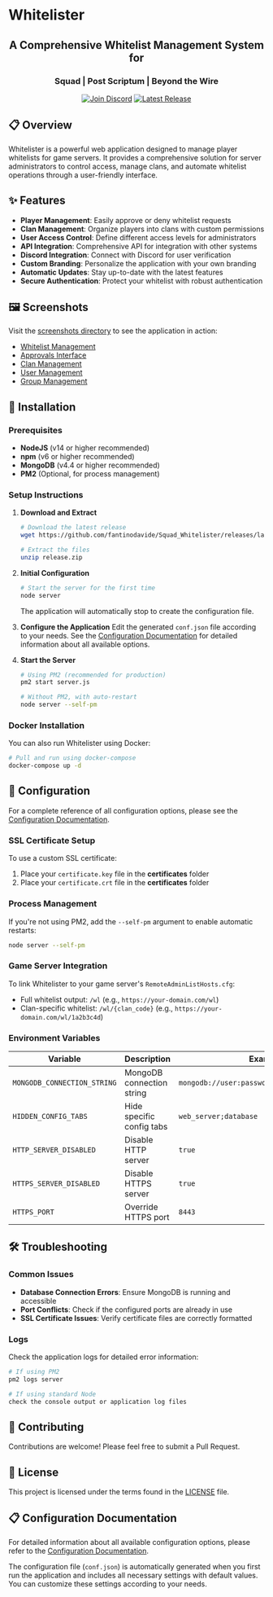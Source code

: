 # Whitelister

<div align="center">
  <h2>A Comprehensive Whitelist Management System for</h2>
  <h3>Squad | Post Scriptum | Beyond the Wire</h3>
  
  [![Join Discord](https://img.shields.io/discord/980238753618599936?label=Join%20Discord&logo=discord&logoColor=white)](https://discord.com/invite/5hfcjNYdCP)
  [![Latest Release](https://img.shields.io/github/v/release/fantinodavide/Squad_Whitelister?label=Latest%20Release)](https://github.com/fantinodavide/Squad_Whitelister/releases/latest)
</div>

## 📋 Overview

Whitelister is a powerful web application designed to manage player whitelists for game servers. It provides a comprehensive solution for server administrators to control access, manage clans, and automate whitelist operations through a user-friendly interface.

## ✨ Features

- **Player Management**: Easily approve or deny whitelist requests
- **Clan Management**: Organize players into clans with custom permissions
- **User Access Control**: Define different access levels for administrators
- **API Integration**: Comprehensive API for integration with other systems
- **Discord Integration**: Connect with Discord for user verification
- **Custom Branding**: Personalize the application with your own branding
- **Automatic Updates**: Stay up-to-date with the latest features
- **Secure Authentication**: Protect your whitelist with robust authentication

## 🖼️ Screenshots

Visit the [screenshots directory](/screenshots) to see the application in action:
- [Whitelist Management](/screenshots/WhitelistTab.PNG)
- [Approvals Interface](/screenshots/ApprovalsTab.PNG)
- [Clan Management](/screenshots/ClansTab.PNG)
- [User Management](/screenshots/UsersTab.PNG)
- [Group Management](/screenshots/GroupsTab.PNG)

## 🚀 Installation

### Prerequisites

- **NodeJS** (v14 or higher recommended)
- **npm** (v6 or higher recommended)
- **MongoDB** (v4.4 or higher recommended)
- **PM2** (Optional, for process management)

### Setup Instructions

1. **Download and Extract**
   ```bash
   # Download the latest release
   wget https://github.com/fantinodavide/Squad_Whitelister/releases/latest/download/release.zip
   
   # Extract the files
   unzip release.zip
   ```

2. **Initial Configuration**
   ```bash
   # Start the server for the first time
   node server
   ```
   The application will automatically stop to create the configuration file.

3. **Configure the Application**
   Edit the generated `conf.json` file according to your needs. See the [Configuration Documentation](CONFIG.md) for detailed information about all available options.

4. **Start the Server**
   ```bash
   # Using PM2 (recommended for production)
   pm2 start server.js
   
   # Without PM2, with auto-restart
   node server --self-pm
   ```

### Docker Installation

You can also run Whitelister using Docker:

```bash
# Pull and run using docker-compose
docker-compose up -d
```

## 🔧 Configuration

For a complete reference of all configuration options, please see the [Configuration Documentation](CONFIG.md).

### SSL Certificate Setup

To use a custom SSL certificate:

1. Place your `certificate.key` file in the **certificates** folder
2. Place your `certificate.crt` file in the **certificates** folder

### Process Management

If you're not using PM2, add the `--self-pm` argument to enable automatic restarts:

```bash
node server --self-pm
```

### Game Server Integration

To link Whitelister to your game server's `RemoteAdminListHosts.cfg`:

- Full whitelist output: `/wl` (e.g., `https://your-domain.com/wl`)
- Clan-specific whitelist: `/wl/{clan_code}` (e.g., `https://your-domain.com/wl/1a2b3c4d`)

### Environment Variables

| Variable | Description | Example |
|----------|-------------|---------|
| `MONGODB_CONNECTION_STRING` | MongoDB connection string | `mongodb://user:password@host:port/database` |
| `HIDDEN_CONFIG_TABS` | Hide specific config tabs | `web_server;database` |
| `HTTP_SERVER_DISABLED` | Disable HTTP server | `true` |
| `HTTPS_SERVER_DISABLED` | Disable HTTPS server | `true` |
| `HTTPS_PORT` | Override HTTPS port | `8443` |

## 🛠️ Troubleshooting

### Common Issues

- **Database Connection Errors**: Ensure MongoDB is running and accessible
- **Port Conflicts**: Check if the configured ports are already in use
- **SSL Certificate Issues**: Verify certificate files are correctly formatted

### Logs

Check the application logs for detailed error information:
```bash
# If using PM2
pm2 logs server

# If using standard Node
check the console output or application log files
```

## 🤝 Contributing

Contributions are welcome! Please feel free to submit a Pull Request.

## 📄 License

This project is licensed under the terms found in the [LICENSE](LICENSE) file.

## 📋 Configuration Documentation

For detailed information about all available configuration options, please refer to the [Configuration Documentation](CONFIG.md).

The configuration file (`conf.json`) is automatically generated when you first run the application and includes all necessary settings with default values. You can customize these settings according to your needs.
